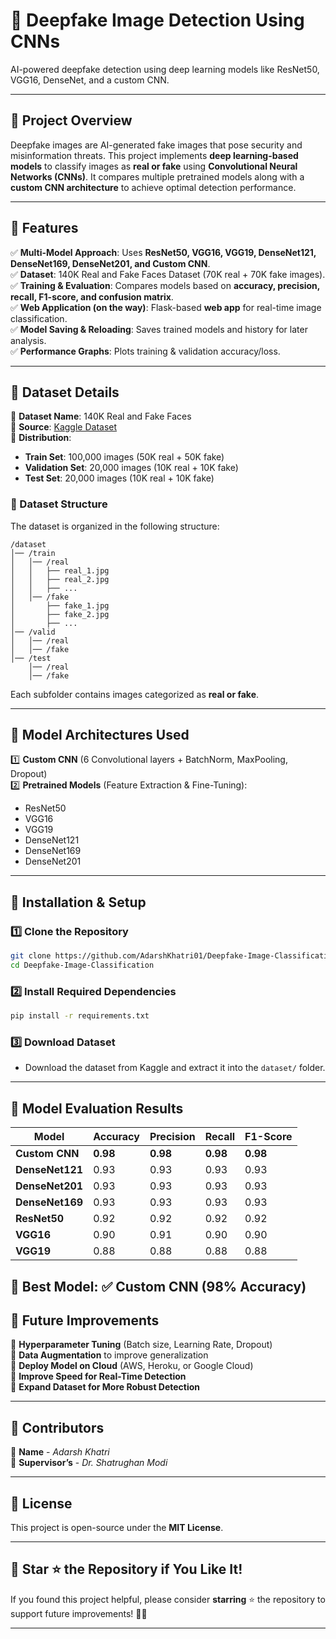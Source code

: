 # **🚀 Deepfake Image Detection Using CNNs**  
AI-powered deepfake detection using deep learning models like ResNet50, VGG16, DenseNet, and a custom CNN.  

---

## **📌 Project Overview**
Deepfake images are AI-generated fake images that pose security and misinformation threats. This project implements **deep learning-based models** to classify images as **real or fake** using **Convolutional Neural Networks (CNNs)**. It compares multiple pretrained models along with a **custom CNN architecture** to achieve optimal detection performance.

---

## **📌 Features**
✅ **Multi-Model Approach**: Uses **ResNet50, VGG16, VGG19, DenseNet121, DenseNet169, DenseNet201, and Custom CNN**.  
✅ **Dataset**: 140K Real and Fake Faces Dataset (70K real + 70K fake images).  
✅ **Training & Evaluation**: Compares models based on **accuracy, precision, recall, F1-score, and confusion matrix**.  
✅ **Web Application (on the way)**: Flask-based **web app** for real-time image classification.   
✅ **Model Saving & Reloading**: Saves trained models and history for later analysis.  
✅ **Performance Graphs**: Plots training & validation accuracy/loss.  

---

## **📌 Dataset Details**
📌 **Dataset Name**: 140K Real and Fake Faces  
📌 **Source**: [Kaggle Dataset](https://www.kaggle.com/xhlulu/140k-real-and-fake-faces)  
📌 **Distribution**:  
- **Train Set**: 100,000 images (50K real + 50K fake)  
- **Validation Set**: 20,000 images (10K real + 10K fake)  
- **Test Set**: 20,000 images (10K real + 10K fake)  

### **📂 Dataset Structure**
The dataset is organized in the following structure:

```
/dataset
│── /train
│   │── /real
│   │   ├── real_1.jpg
│   │   ├── real_2.jpg
│   │   ├── ...
│   │── /fake
│       ├── fake_1.jpg
│       ├── fake_2.jpg
│       ├── ...
│── /valid
│   │── /real
│   │── /fake
│── /test
    │── /real
    │── /fake
```

Each subfolder contains images categorized as **real or fake**.

---

## **📌 Model Architectures Used**
1️⃣ **Custom CNN** (6 Convolutional layers + BatchNorm, MaxPooling, Dropout)  
2️⃣ **Pretrained Models** (Feature Extraction & Fine-Tuning):
   - ResNet50  
   - VGG16  
   - VGG19  
   - DenseNet121  
   - DenseNet169  
   - DenseNet201  

---

## **📌 Installation & Setup**
### **1️⃣ Clone the Repository**
```bash
git clone https://github.com/AdarshKhatri01/Deepfake-Image-Classification.git
cd Deepfake-Image-Classification
```

### **2️⃣ Install Required Dependencies**
```bash
pip install -r requirements.txt
```

### **3️⃣ Download Dataset**
- Download the dataset from Kaggle and extract it into the `dataset/` folder.

---

## **📌 Model Evaluation Results**
| Model       | Accuracy | Precision | Recall | F1-Score |
|------------|----------|------------|--------|----------|
| **Custom CNN** | **0.98** | **0.98** | **0.98** | **0.98** |
| **DenseNet121** | 0.93 | 0.93 | 0.93 | 0.93 |
| **DenseNet201** | 0.93 | 0.93 | 0.93 | 0.93 |
| **DenseNet169** | 0.93 | 0.93 | 0.93 | 0.93 |
| **ResNet50** | 0.92 | 0.92 | 0.92 | 0.92 |
| **VGG16** | 0.90 | 0.91 | 0.90 | 0.90 |
| **VGG19** | 0.88 | 0.88 | 0.88 | 0.88 |

📌 **Best Model:** ✅ **Custom CNN (98% Accuracy)**  
---

## **📌 Future Improvements**
🔹 **Hyperparameter Tuning** (Batch size, Learning Rate, Dropout)  
🔹 **Data Augmentation** to improve generalization  
🔹 **Deploy Model on Cloud** (AWS, Heroku, or Google Cloud)  
🔹 **Improve Speed for Real-Time Detection**  
🔹 **Expand Dataset for More Robust Detection**  

---

## **📌 Contributors**
👤 **Name** - *Adarsh Khatri*  
👤 **Supervisor’s** - *Dr. Shatrughan Modi*  

---

## **📌 License**
This project is open-source under the **MIT License**.

---

## **📌 Star ⭐ the Repository if You Like It!**
If you found this project helpful, please consider **starring** ⭐ the repository to support future improvements! 🚀🔥  

---

